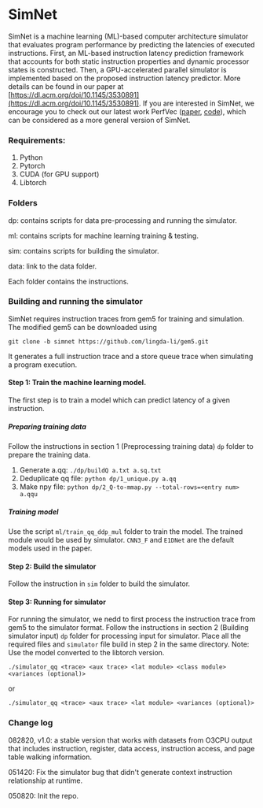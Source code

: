# SimNet

SimNet is a machine learning (ML)-based computer architecture simulator that
evaluates program performance by predicting the latencies of executed
instructions.
First, an ML-based instruction latency prediction framework that accounts for
both static instruction properties and dynamic processor states is constructed.
Then, a GPU-accelerated parallel simulator is implemented based on the proposed
instruction latency predictor.
More details can be found in our paper at
[https://dl.acm.org/doi/10.1145/3530891](https://dl.acm.org/doi/10.1145/3530891).
If you are interested in SimNet, we encourage you to check out our latest work
PerfVec ([paper](https://arxiv.org/abs/2310.16792),
[code](https://github.com/PerfVec/PerfVec)), which can be considered as a more
general version of SimNet.

### Requirements:

1. Python
2. Pytorch
3. CUDA (for GPU support)
4. Libtorch

### Folders

dp: contains scripts for data pre-processing and running the simulator.

ml: contains scripts for machine learning training & testing.

sim: contains scripts for building the simulator.

data: link to the data folder.

Each folder contains the instructions.

### Building and running the simulator
SimNet requires instruction traces from gem5 for training and simulation.
The modified gem5 can be downloaded using

`git clone -b simnet https://github.com/lingda-li/gem5.git`

It generates a full instruction trace and a store queue trace when simulating a
program execution.

#### Step 1: Train the machine learning model. 
The first step is to train a model which can predict latency of a given
instruction. 

##### Preparing training data
Follow the instructions in section 1 (Preprocessing training data) `dp` folder
to prepare the training data. 

1. Generate a.qq: `./dp/buildQ a.txt a.sq.txt`
2. Deduplicate qq file: `python dp/1_unique.py a.qq`
3. Make npy file: `python dp/2_Q-to-mmap.py --total-rows=<entry num> a.qqu`

##### Training model
Use the script `ml/train_qq_ddp_mul` folder to train the model.
The trained module would be used by simulator.
`CNN3_F` and `E1DNet` are the default models used in the paper.

#### Step 2: Build the simulator
Follow the instruction in `sim` folder to build the simulator.

#### Step 3: Running for simulator
For running the simulator, we nedd to first process the instruction trace from
gem5 to the simulator format. Follow the instructions in section 2 (Building
simulator input) `dp` folder for processing input for simulator.
Place all the required files and `simulator` file build in step 2 in the same
directory.
Note: Use the model converted to the libtorch version.

`./simulator_qq <trace> <aux trace> <lat module> <class module> <variances (optional)>`

or

`./simulator_qq <trace> <aux trace> <lat module> <variances (optional)>`

### Change log

082820, v1.0: a stable version that works with datasets from O3CPU output that
includes instruction, register, data access, instruction access, and page table
walking information.

051420: Fix the simulator bug that didn't generate context instruction
relationship at runtime.

050820: Init the repo.
